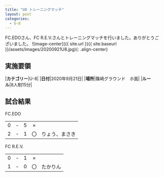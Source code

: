 ```yaml
---
title: "U8 トレーニングマッチ"
layout: post
categories:
  - U-8
---
```


FC.EDOさん、FC R.E.V.さんとトレーニングマッチを行いました。ありがとうございました。
![image-center]({{ site.url }}{{ site.baseurl }}/assets/images/20200921U8.jpg){: .align-center}

## 実施要領

|**カテゴリー**|U-8|
|**日付**|2020年9月21日|
|**場所**|篠崎グラウンド　ホ面|
|**ルール**|8人制15分|


## 試合結果

FC.EDO

|    |   |    |         |    |
|:--:|:-:|:--:|:--:|:--------|
|    0| - |   5|×||
|    2| - |   1|〇|りょう、まさき|

FC R.E.V.

|    |   |    |         |    |
|:--:|:-:|:--:|:--:|:--------|
|    0| - |   1|×||
|    1| - |   0|〇|たかりん|
